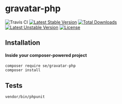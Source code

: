 # gravatar-php

![Travis CI](https://travis-ci.org/sveneisenschmidt/gravatar-php.svg?branch=master) [![Latest Stable Version](https://poser.pugx.org/se/gravatar-php/v/stable)](https://packagist.org/packages/se/gravatar-php) [![Total Downloads](https://poser.pugx.org/se/gravatar-php/downloads)](https://packagist.org/packages/se/gravatar-php) [![Latest Unstable Version](https://poser.pugx.org/se/gravatar-php/v/unstable)](https://packagist.org/packages/se/gravatar-php) [![License](https://poser.pugx.org/se/gravatar-php/license)](https://packagist.org/packages/se/gravatar-php)

## Installation

#### Inside your composer-powered project
```bash
composer require se/gravatar-php
composer install
```

## Tests

```bash
vendor/bin/phpunit
```